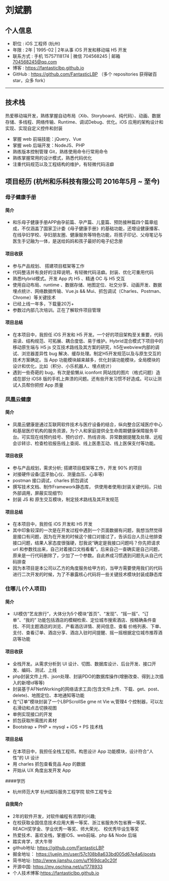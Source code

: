 
# 刘斌鹏



## 个人信息

+ 职位 : iOS 工程师 (杭州)
+ 年限 : 2年 | 1995-02 | 2年从事 iOS 开发和移动端 H5 开发
+ 联系方式 : 手机 15757118174 | 微信 704568245 | 邮箱 704568245@qq.com
+ 博客 : https://fantasticlbp.github.io
+ GitHub : https://github.com/FantasticLBP （多个 repositories 获得破百 star，众多 fork）

<hr>

## 技术栈

热爱移动端开发，熟练掌握自动布局（Xib、Storyboard、纯代码）、动画、数据存储、多线程、网络传输、Runtime、调试Debug、优化。iOS 应用的架构设计和实现、实现自定义控件和封装
* 掌握 web 前端技能：jQuery、Vue
* 掌握 web 后端开发：NodeJS、PHP
* 熟练版本控制管理 Git，熟练使用命令行常用命令
* 熟练掌握常用的设计模式，熟悉代码优化
* 注重代码规范以及工程结构的维护，有轻微代码洁癖

## 项目经历 (杭州和乐科技有限公司 2016年5月 ~ 至今)

### 母子健康手册

#### 简介
+ 和乐母子健康手册APP由孕前篇、孕产篇、儿童篇、预防接种篇四个篇章组成，不仅涵盖了国家卫计委《母子健康手册》的基础功能，还增设健康播客、在线孕妇学校、孕妇朋友圈、健康服务等特色功能，将孩子印记、父母笔记与医生手记融为一体，是送给妈妈和孩子最好的电子纪念册
#### 项目收获
+ 参与产品规划、 搭建项目框架等工作
+ 代码整洁并有良好的注释说明，有轻微代码洁癖。封装、优化可重用代码
+ 熟悉Hybrid模式。开发 App 内 H5 、精通 OC 与 H5 交互
+ 使用自动布局、runtime 、数据存储、地图定位、社交分享、动画开发、数据埋点统计、网络数据传输、Vue.js && Mui、抓包调试（Charles、Postman、Chrome）等关键技术
+ 已经上线一年多，下载量20万+
+ 参数过内部几次培训。正在了解软件项目管理

#### 项目总结
+ 在本项目中，我担任 iOS 开发和 H5 开发。一个好的项目架构至关重要，代码易读、结构规范、可拓展、耦合度低、易于维护。Hybrid混合模式下项目中的移动原生端与 H5 js 交互技术路线及其方案的研究，h5在webview内部的调试、浏览器差异性 bug 解决、缓存处理。制定H5开发规范以及与原生交互的技术方案确定。当 App 功能模块越来越多，优化封装功能模块，全局模块的设计和优化，比如（积分、小乐机器人、埋点统计）
+ 遇到一些奇葩的 bug，有次是偷懒从 iconfont 网站找的图片（格式问题）造成在部分 iOS8 版的手机上奔溃的问题。还有些开发习惯不好造成。可以让测试人员帮你把控 App 质量


### 凤凰云健康

#### 简介
+ 凤凰云健康是通过互联网软件技术与医疗设备的结合，纵向整合区域医疗中心和基层医疗机构的服务资源，为个人和家庭提供全生命周期健康保障服务平台。可实现在线预约挂号、预约诊疗、热线咨询、异常数据提醒及处理、远程会诊转诊、检查检验报告线上查阅、线上医患互动、线上医保支付等功能。

#### 项目收获
+ 参与产品规划，需求分析; 搭建项目框架等工作，开发 90% 的项目
+ 对接硬件设备(蓝牙胎心仪、测量血压、心率等)
+ postman 接口调试，charles 抓包调试
+ 撰写技术文档、制作Framework静态库， 供使用者使用(封装关键代码，只给外部调用，屏蔽实现细节)
+ 封装 JS 和 原生交互模块，制定技术路线及其开发规范

#### 项目总结

+ 在本项目中，我担任 iOS 开发和 H5 开发
+ 其中印象较深的一次是在开发过程中遇到一个页面数据有问题，我想当然觉得是接口有问题，因为在开发的时候这个接口对接过了，告诉后台人员让他排查接口问题，结果人家态度很强硬，怼我说“确定是我接口问题吗？你先把请求 url 和参数找出来，自己对着接口文档看看”。后来自己一查确实是自己问题，原来是一行代码删除了，少加了一个参数。自此养成习惯遇到问题先从自己代码排查
+ 因为本项目是本公司以乙方的角度服务给甲方的，当甲方需要使用我们的代码进行二次开发的时候，为了不暴露核心代码将一些关键技术模块封装成静态库


### 住哪儿 (个人项目)

#### 简介
+ :UI模仿“艺龙旅行”，大体分为5个模块“首页”、“发现”、“摇一摇”、“订单”、“我的” 功能包括酒店的模糊检索、定位城市搜索酒店、按精确条件查找、不同主题酒店的浏览、产看酒店详情、房间信息、查看 价格列表、下单、支付、查看订单、酒店分享、酒店入驻时间提醒、摇一摇根据定位城市推荐酒店等功能

#### 项目收获

+ 全栈开发。从需求分析到 UI 设计、切图、数据库设计、后台开发、接口开发、编码、测试、上线
+ php封装文件上传、json处理、封装PDO的数据库操作(增删改查、得到上次插入的新增id等等)
+  封装基于AFNetWorking的网络请求工具(包含文件上传、下载、get、post、delete)、地图定位、本地通知等功能
+ 在“订单”模块封装了一个LBPScrollSe gme nt Vie w,管理4 个控制器，可以左右滑动和点击切换视图
+ 单例实现接口的开发
+ 抓包获取所需图片素材
+ Bootstrap + PHP + mysql + iOS + PS 技术栈


#### 项目总结

+ 在本项目中，我担任全栈工程师。构思设计 App 功能模块，设计符合“人性”的 UI 设计
+ 用 charles 抓包查看竞品 App 的数据
+ 开始从 UX 角度出发开发 App


####学历
+ 杭州师范大学 杭州国际服务工程学院 软件工程专业

#### 自我简介

+ 2年的软件开发，对软件编程有浓厚的兴趣;
+ 在校获取全国信息技术应用大赛一等奖、浙江省服务外包省赛一等奖、REACH奖学金、学业优秀一等奖、师大荣光、 校优秀毕设生等奖
+ 热爱技术、喜欢全栈，掌握iOS、web前端、php && Node 后端
+ 踏实肯学，求大牛带
+ github地址: https://github.com/FantasticLBP
+ 掘金地址： https://juejin.im/user/57c108b8a633bd005d67e4a6/posts
+ 简书地址:  http://www.jianshu.com/u/f169dca0c20f
+ 开源中国: https://my.oschina.net/u/1778933
+ 个人技术博客:https://fantasticlbp.github.io
